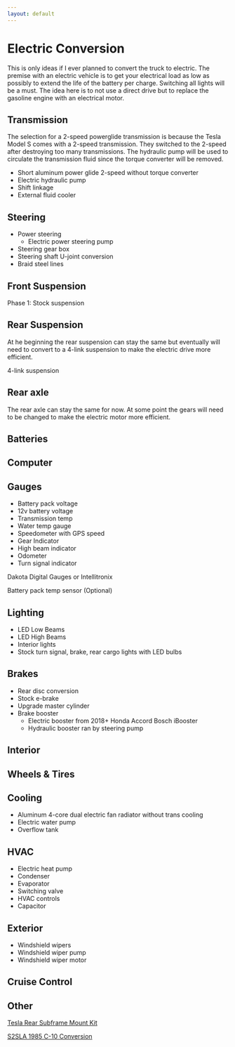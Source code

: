 ```yaml
---
layout: default
---
```


# Electric Conversion

This is only ideas if I ever planned to convert the truck to electric. The premise with an electric vehicle is to get your electrical load as low as possibly to extend the life of the battery per charge. Switching all lights will be a must. The idea here is to not use a direct drive but to replace the gasoline engine with an electrical motor.

## Transmission

The selection for a 2-speed powerglide transmission is because the Tesla Model S comes with a 2-speed transmission. They switched to the 2-speed after destroying too many transmissions. The hydraulic pump will be used to circulate the transmission fluid since the torque converter will be removed.

* Short aluminum power glide 2-speed without torque converter
* Electric hydraulic pump
* Shift linkage
* External fluid cooler

## Steering

* Power steering
  * Electric power steering pump
* Steering gear box
* Steering shaft U-joint conversion
* Braid steel lines

## Front Suspension

Phase 1: Stock suspension

## Rear Suspension

At he beginning the rear suspension can stay the same but eventually will need to convert to a 4-link suspension to make the electric drive more efficient.

4-link suspension

## Rear axle

The rear axle can stay the same for now. At some point the gears will need to be changed to make the electric motor more efficient.

## Batteries

## Computer

## Gauges

* Battery pack voltage
* 12v battery voltage
* Transmission temp
* Water temp gauge
* Speedometer with GPS speed
* Gear Indicator
* High beam indicator
* Odometer
* Turn signal indicator

Dakota Digital Gauges or Intellitronix

Battery pack temp sensor (Optional)

## Lighting

* LED Low Beams
* LED High Beams
* Interior lights
* Stock turn signal, brake, rear cargo lights with LED bulbs

## Brakes

* Rear disc conversion
* Stock e-brake
* Upgrade master cylinder
* Brake booster
  * Electric booster from 2018+ Honda Accord Bosch iBooster
  * Hydraulic booster ran by steering pump

## Interior

## Wheels & Tires

## Cooling

* Aluminum 4-core dual electric fan radiator without trans cooling
* Electric water pump
* Overflow tank

## HVAC

* Electric heat pump
* Condenser
* Evaporator
* Switching valve
* HVAC controls
* Capacitor

## Exterior

* Windshield wipers
* Windshield wiper pump
* Windshield wiper motor

## Cruise Control

## Other

[Tesla Rear Subframe Mount Kit](https://www.holley.com/products/ev_conversions/swap_brackets_and_accessories/parts/HEV002-001)

[S2SLA 1985 C-10 Conversion](https://www.holley.com/blog/post/this_tesla-swapped_chevrolet_c10_takes_ev_performance_to_another_level/)
